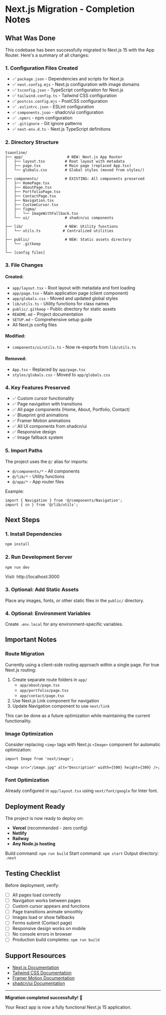 # Next.js Migration - Completion Notes

## What Was Done

This codebase has been successfully migrated to Next.js 15 with the App Router. Here's a summary of all changes:

### 1. Configuration Files Created

- ✅ `package.json` - Dependencies and scripts for Next.js
- ✅ `next.config.mjs` - Next.js configuration with image domains
- ✅ `tsconfig.json` - TypeScript configuration for Next.js
- ✅ `tailwind.config.ts` - Tailwind CSS configuration
- ✅ `postcss.config.mjs` - PostCSS configuration
- ✅ `.eslintrc.json` - ESLint configuration
- ✅ `components.json` - shadcn/ui configuration
- ✅ `.npmrc` - npm configuration
- ✅ `.gitignore` - Git ignore patterns
- ✅ `next-env.d.ts` - Next.js TypeScript definitions

### 2. Directory Structure

```
tsaonline/
├── app/                    # NEW: Next.js App Router
│   ├── layout.tsx         # Root layout with metadata
│   ├── page.tsx           # Main page (replaced App.tsx)
│   └── globals.css        # Global styles (moved from styles/)
│
├── components/            # EXISTING: All components preserved
│   ├── HomePage.tsx
│   ├── AboutPage.tsx
│   ├── PortfolioPage.tsx
│   ├── ContactPage.tsx
│   ├── Navigation.tsx
│   ├── CustomCursor.tsx
│   ├── figma/
│   │   └── ImageWithFallback.tsx
│   └── ui/                # shadcn/ui components
│
├── lib/                   # NEW: Utility functions
│   └── utils.ts          # Centralized utilities
│
├── public/                # NEW: Static assets directory
│   └── .gitkeep
│
└── [config files]
```

### 3. File Changes

#### Created:

- `app/layout.tsx` - Root layout with metadata and font loading
- `app/page.tsx` - Main application page (client component)
- `app/globals.css` - Moved and updated global styles
- `lib/utils.ts` - Utility functions for class names
- `public/.gitkeep` - Public directory for static assets
- `README.md` - Project documentation
- `SETUP.md` - Comprehensive setup guide
- All Next.js config files

#### Modified:

- `components/ui/utils.ts` - Now re-exports from `lib/utils.ts`

#### Removed:

- `App.tsx` - Replaced by `app/page.tsx`
- `styles/globals.css` - Moved to `app/globals.css`

### 4. Key Features Preserved

- ✅ Custom cursor functionality
- ✅ Page navigation with transitions
- ✅ All page components (Home, About, Portfolio, Contact)
- ✅ Blueprint grid animations
- ✅ Framer Motion animations
- ✅ All UI components from shadcn/ui
- ✅ Responsive design
- ✅ Image fallback system

### 5. Import Paths

The project uses the `@/` alias for imports:

- `@/components/*` - All components
- `@/lib/*` - Utility functions
- `@/app/*` - App router files

Example:

```tsx
import { Navigation } from '@/components/Navigation';
import { cn } from '@/lib/utils';
```

## Next Steps

### 1. Install Dependencies

```bash
npm install
```

### 2. Run Development Server

```bash
npm run dev
```

Visit: http://localhost:3000

### 3. Optional: Add Static Assets

Place any images, fonts, or other static files in the `public/` directory.

### 4. Optional: Environment Variables

Create `.env.local` for any environment-specific variables.

## Important Notes

### Route Migration

Currently using a client-side routing approach within a single page. For true Next.js routing:

1. Create separate route folders in `app/`
   - `app/about/page.tsx`
   - `app/portfolio/page.tsx`
   - `app/contact/page.tsx`
2. Use Next.js Link component for navigation
3. Update Navigation component to use `next/link`

This can be done as a future optimization while maintaining the current functionality.

### Image Optimization

Consider replacing `<img>` tags with Next.js `<Image>` component for automatic optimization:

```tsx
import Image from 'next/image';

<Image src="/image.jpg" alt="Description" width={500} height={300} />;
```

### Font Optimization

Already configured in `app/layout.tsx` using `next/font/google` for Inter font.

## Deployment Ready

The project is now ready to deploy on:

- **Vercel** (recommended - zero config)
- **Netlify**
- **Railway**
- **Any Node.js hosting**

Build command: `npm run build`
Start command: `npm start`
Output directory: `.next`

## Testing Checklist

Before deployment, verify:

- [ ] All pages load correctly
- [ ] Navigation works between pages
- [ ] Custom cursor appears and functions
- [ ] Page transitions animate smoothly
- [ ] Images load or show fallbacks
- [ ] Forms submit (Contact page)
- [ ] Responsive design works on mobile
- [ ] No console errors in browser
- [ ] Production build completes: `npm run build`

## Support Resources

- [Next.js Documentation](https://nextjs.org/docs)
- [Tailwind CSS Documentation](https://tailwindcss.com/docs)
- [Framer Motion Documentation](https://www.framer.com/motion/)
- [shadcn/ui Documentation](https://ui.shadcn.com/)

---

**Migration completed successfully!** 🎉

Your React app is now a fully functional Next.js 15 application.
